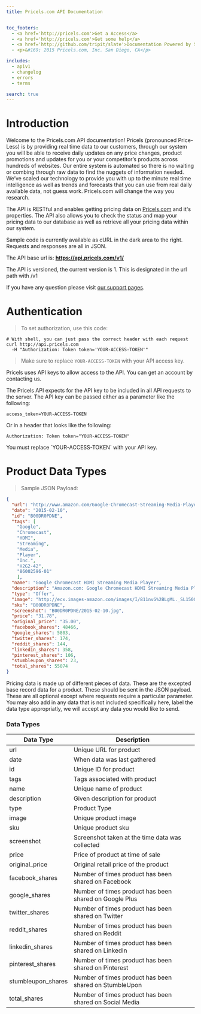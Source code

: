 ```yaml
---
title: Pricels.com API Documentation


toc_footers:
  - <a href='http://pricels.com'>Get a Access</a>
  - <a href='http://pricels.com'>Get some help</a>
  - <a href='http://github.com/tripit/slate'>Documentation Powered by Slate</a>
  - <p>&#169; 2015 Pricels.com, Inc. San Diego, CA</p>

includes:
  - apiv1
  - changelog
  - errors
  - terms

search: true
---
```


# Introduction

Welcome to the Pricels.com API documentation! Pricels (pronounced Price-Less) is by providing real time data to our customers, through our system you will be able to receive daily updates on any price changes, product promotions and updates for you or your competitor’s products across hundreds of websites. Our entire system is automated so there is no waiting or combing through raw data to find the nuggets of information needed. We’ve scaled our technology to provide you with up to the minute real time intelligence as well as trends and forecasts that you can use from real daily available data, not guess work. Pricels.com will change the way you research.

The API is RESTful and enables getting pricing data on [Pricels.com](http://pricels.com) and it's properties. The API also allows you to check the status and map your pricing data to our database as well as retrieve all your pricing data within our system.

Sample code is currently available as cURL in the dark area to the right. Requests and responses are all in JSON.

The API base url is: **https://api.pricels.com/v1/**

The API is versioned, the current version is 1. This is designated in the url path with /v1

If you have any question please visit [our support pages](http://pricels.com).


# Authentication

> To set authorization, use this code:

```shell
# With shell, you can just pass the correct header with each request
curl http://api.pricels.com
  -H "Authorization: Token token='YOUR-ACCESS-TOKEN'"
```

> Make sure to replace `YOUR-ACCESS-TOKEN` with your API access key.

Pricels uses API keys to allow access to the API. You can get an account by contacting us.

The Pricels API expects for the API key to be included in all API requests to the server. The API key can be passed either as a parameter like the following:

`access_token=YOUR-ACCESS-TOKEN`

Or in a header that looks like the following:

`Authorization: Token token="YOUR-ACCESS-TOKEN"`

<aside class="notice">
You must replace `YOUR-ACCESS-TOKEN` with your API key.
</aside>

# Product Data Types

> Sample JSON Payload:

```json
{
  "url": "http://www.amazon.com/Google-Chromecast-Streaming-Media-Player/dp/B00DR0PDNE",
  "date": "2015-02-10",
  "id": "B00DR0PDNE",
  "tags": [
    "Google",
    "Chromecast",
    "HDMI",
    "Streaming",
    "Media",
    "Player",
    "Inc.",
    "H2G2-42",
    "86002596-01"
    ],
  "name": "Google Chromecast HDMI Streaming Media Player",
  "description": "Amazon.com: Google Chromecast HDMI Streaming Media Player: Electronics",
  "type": "Offer",
  "image": "http://ecx.images-amazon.com/images/I/811nvG%2BLgML._SL1500_.jpg",
  "sku": "B00DR0PDNE",
  "screenshot": "B00DR0PDNE/2015-02-10.jpg",
  "price": "31.78",
  "original_price": "35.00",
  "facebook_shares": 48466,
  "google_shares": 5803,
  "twitter_shares": 174,
  "reddit_shares": 144,
  "linkedin_shares": 358,
  "pinterest_shares": 106,
  "stumbleupon_shares": 23,
  "total_shares": 55074
}

```

Pricing data is made up of different pieces of data. These are the excepted base record data for a product. These should be sent in the JSON payload. These are all optional except where requests require a particular parameter. You may also add in any data that is not included specifically here, label the data type appropriatly, we will accept any data you would like to send.

### Data Types

Data Type | Description
--------- | -----------
url | Unique URL for product
date | When data was last gathered
id | Unique ID for product
tags | Tags associated with product
name | Unique name of product
description | Given description for product
type | Product Type
image | Unique product image
sku | Unique product sku
screenshot | Screenshot taken at the time data was collected
price | Price of product at time of sale
original_price | Original retail price of the product
facebook_shares | Number of times product has been shared on Facebook
google_shares | Number of times product has been shared on Google Plus
twitter_shares | Number of times product has been shared on Twitter
reddit_shares | Number of times product has been shared on Reddit
linkedin_shares | Number of times product has been shared on LinkedIn
pinterest_shares | Number of times product has been shared on Pinterest
stumbleupon_shares | Number of times product has been shared on StumbleUpon
total_shares | Number of times product has been shared on Social Media

